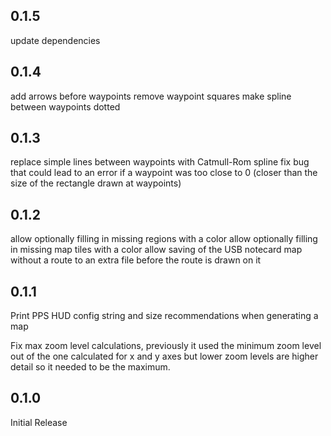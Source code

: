 ## 0.1.5

update dependencies

## 0.1.4

add arrows before waypoints
remove waypoint squares
make spline between waypoints dotted

## 0.1.3

replace simple lines between waypoints with Catmull-Rom spline
fix bug that could lead to an error if a waypoint was too close to 0
(closer than the size of the rectangle drawn at waypoints)

## 0.1.2

allow optionally filling in missing regions with a color
allow optionally filling in missing map tiles with a color
allow saving of the USB notecard map without a route to an extra file
before the route is drawn on it

## 0.1.1

Print PPS HUD config string and size recommendations when generating a map

Fix max zoom level calculations, previously it used the minimum zoom level out
of the one calculated for x and y axes but lower zoom levels are higher detail
so it needed to be the maximum.

## 0.1.0

Initial Release
